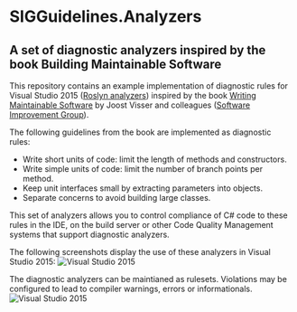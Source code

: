 # SIGGuidelines.Analyzers
## A set of diagnostic analyzers inspired by the book Building Maintainable Software
This repository contains an example implementation of diagnostic rules for Visual Studio 2015 ([Roslyn analyzers](https://msdn.microsoft.com/en-us/magazine/dn879356.aspx)) inspired by the book [Writing Maintainable Software](http://shop.oreilly.com/product/0636920049159.do) by Joost Visser and colleagues ([Software Improvement Group](https://www.sig.eu)).

The following guidelines from the book are implemented as diagnostic rules:

- Write short units of code: limit the length of methods and constructors.
- Write simple units of code: limit the number of branch points per method.
- Keep unit interfaces small by extracting parameters into objects.
- Separate concerns to avoid building large classes.

This set of analyzers allows you to control compliance of C# code to these rules in the IDE, on the build server or other Code Quality Management systems that support diagnostic analyzers.

The following screenshots display the use of these analyzers in Visual Studio 2015:
![Visual Studio 2015](https://github.com/p3pijn/WritingMaintainableSoftware-Analyzers/raw/master/Screenshot1.PNG "Visual Studio 2015")

The diagnostic analyzers can be maintianed as rulesets. Violations may be configured to lead to compiler warnings, errors or informationals.
![Visual Studio 2015](https://github.com/p3pijn/WritingMaintainableSoftware-Analyzers/raw/master/Screenshot2.PNG "Visual Studio 2015")

